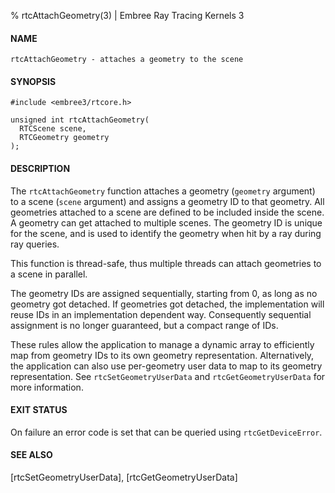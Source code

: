 % rtcAttachGeometry(3) | Embree Ray Tracing Kernels 3

#### NAME

    rtcAttachGeometry - attaches a geometry to the scene

#### SYNOPSIS

    #include <embree3/rtcore.h>

    unsigned int rtcAttachGeometry(
      RTCScene scene,
      RTCGeometry geometry
    );

#### DESCRIPTION

The `rtcAttachGeometry` function attaches a geometry (`geometry`
argument) to a scene (`scene` argument) and assigns a geometry ID to
that geometry. All geometries attached to a scene are defined to be
included inside the scene. A geometry can get attached to multiple scenes.
The geometry ID is unique for the scene, and is used to identify the
geometry when hit by a ray during ray queries.

This function is thread-safe, thus multiple threads can attach
geometries to a scene in parallel.

The geometry IDs are assigned sequentially, starting from 0, as long
as no geometry got detached. If geometries got detached, the
implementation will reuse IDs in an implementation dependent
way. Consequently sequential assignment is no longer guaranteed, but a
compact range of IDs.

These rules allow the application to manage a dynamic array to
efficiently map from geometry IDs to its own geometry representation.
Alternatively, the application can also use per-geometry user data to
map to its geometry representation. See `rtcSetGeometryUserData` and
`rtcGetGeometryUserData` for more information.

#### EXIT STATUS

On failure an error code is set that can be queried using
`rtcGetDeviceError`.

#### SEE ALSO

[rtcSetGeometryUserData], [rtcGetGeometryUserData]

